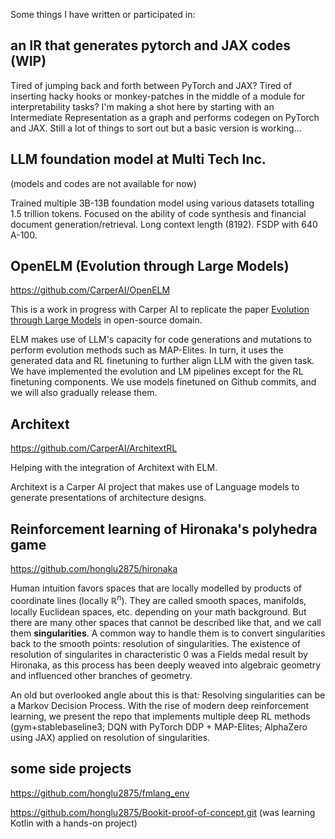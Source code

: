 Some things I have written or participated in:

## an IR that generates pytorch and JAX codes (WIP)
Tired of jumping back and forth between PyTorch and JAX? Tired of inserting hacky hooks or monkey-patches in the middle of a module for interpretability tasks? I'm making a shot here by starting with an Intermediate Representation as a graph and performs codegen on PyTorch and JAX. Still a lot of things to sort out but a basic version is working...

## LLM foundation model at Multi Tech Inc.
(models and codes are not available for now)

Trained multiple 3B-13B foundation model using various datasets totalling 1.5 trillion tokens. Focused on the ability of code synthesis and financial document generation/retrieval. Long context length (8192). FSDP with 640 A-100.

## OpenELM (Evolution through Large Models)
https://github.com/CarperAI/OpenELM

This is a work in progress with Carper AI to replicate the paper [Evolution through Large Models](https://arxiv.org/abs/2206.08896) in open-source domain.

ELM makes use of LLM's capacity for code generations and mutations to perform evolution methods such as MAP-Elites. In turn, it uses the generated data and RL finetuning to further align LLM with the given task. We have implemented the evolution and LM pipelines except for the RL finetuning components. We use models finetuned on Github commits, and we will also gradually release them.

## Architext
https://github.com/CarperAI/ArchitextRL

Helping with the integration of Architext with ELM.

Architext is a Carper AI project that makes use of Language models to generate presentations of architecture designs. 


## Reinforcement learning of Hironaka's polyhedra game 
https://github.com/honglu2875/hironaka

Human intuition favors spaces that are locally modelled by products of coordinate lines (locally $\mathbb R^n$). They are called smooth spaces, manifolds, locally Euclidean spaces, etc. depending on your math background. But there are many other spaces that cannot be described like that, and we call them **singularities**. A common way to handle them is to convert singularities back to the smooth points: resolution of singularities. The existence of resolution of singularites in characteristic $0$ was a Fields medal result by Hironaka, as this process has been deeply weaved into algebraic geometry and influenced other branches of geometry.

An old but overlooked angle about this is that: Resolving singularities can be a Markov Decision Process. With the rise of modern deep reinforcement learning, we present the repo that implements multiple deep RL methods (gym+stablebaseline3; DQN with PyTorch DDP + MAP-Elites; AlphaZero using JAX) applied on resolution of singularities.


## some side projects
https://github.com/honglu2875/fmlang_env

https://github.com/honglu2875/Bookit-proof-of-concept.git (was learning Kotlin with a hands-on project)
